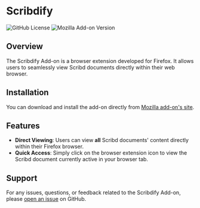 # Scribdify
![GitHub License](https://img.shields.io/github/license/Tejaromalius/Scribdify?style=flat&label=License)
![Mozilla Add-on Version](https://img.shields.io/amo/v/scribdify?label=Version&color=rgb(167%2C%2028%2C%20250))

## Overview
The Scribdify Add-on is a browser extension developed for Firefox. It allows users to seamlessly view Scribd documents directly within their web browser.

## Installation
You can download and install the add-on directly from [Mozilla add-on's site](https://addons.mozilla.org/en-US/firefox/addon/scribdify/).

## Features
- **Direct Viewing**: Users can view **all** Scribd documents' content directly within their Firefox browser.
- **Quick Access**: Simply click on the browser extension icon to view the Scribd document currently active in your browser tab.

## Support
For any issues, questions, or feedback related to the Scribdify Add-on, please [open an issue](https://github.com/Tejaromalius/Scribdify/issues) on GitHub.
